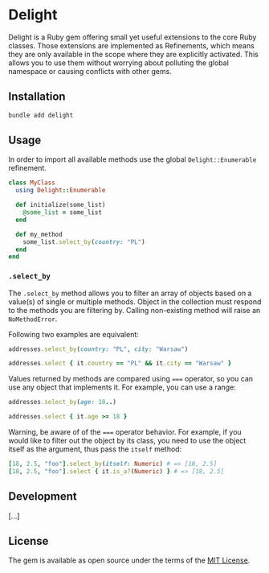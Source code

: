 # Delight

Delight is a Ruby gem offering small yet useful extensions to the core Ruby classes. Those extensions are implemented as Refinements, which means they are only available in the scope where they are explicitly activated. This allows you to use them without worrying about polluting the global namespace or causing conflicts with other gems.

## Installation

```bash
bundle add delight
```

## Usage

In order to import all available methods use the global `Delight::Enumerable` refinement.

```ruby
class MyClass
  using Delight::Enumerable

  def initialize(some_list)
    @some_list = some_list
  end

  def my_method
    some_list.select_by(country: "PL")
  end
end
```

### `.select_by`

The `.select_by` method allows you to filter an array of objects based on a
value(s) of single or multiple methods. Object in the collection must respond to
the methods you are filtering by. Calling non-existing method will raise an
`NoMethodError`.

Following two examples are equivalent:

```ruby
addresses.select_by(country: "PL", city: "Warsaw")

addresses.select { it.country == "PL" && it.city == "Warsaw" }
```

Values returned by methods are compared using `===` operator, so you can use
any object that implements it. For example, you can use a range:

```ruby
addresses.select_by(age: 18..)

addresses.select { it.age >= 18 }
```

Warning, be aware of of the `===` operator behavior. For example, if you would
like to filter out the object by its class, you need to use the object itself as the
argument, thus pass the `itself` method:

```ruby
[18, 2.5, "foo"].select_by(itself: Numeric) # => [18, 2.5]
[18, 2.5, "foo"].select { it.is_a?(Numeric) } # => [18, 2.5]
```

## Development

[...]

## License

The gem is available as open source under the terms of the [MIT License](https://opensource.org/licenses/MIT).
